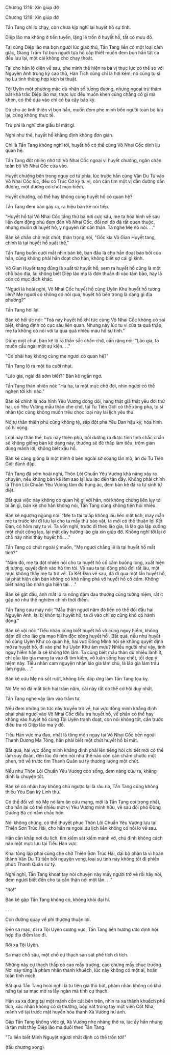 




Chương 1216: Xin giúp đỡ


Chương 1216: Xin giúp đỡ

Tần Tang chỉ lo chạy, còn chưa kịp nghĩ lại huyết hồ sự tình.

Diệp lão ma không ở tiền tuyến, lặng lẽ trốn ở huyết hồ, tất có mưu đồ.

Tại cùng Diệp lão ma bọn người lúc giao thủ, Tần Tang liền có một loại cảm giác, Giang Trầm Tử bọn người tựa hồ cấp thiết muốn đem bọn hắn tất cả đều lưu lại, một cái không cho chạy thoát.

Tại cho hắn lộ diện về sau, phe mình thể hiện ra ba vị thực lực có thể so với Nguyên Anh trung kỳ cao thủ, Hàn Tích cũng chỉ là hơi kém, nó cùng tu sĩ họ Lư tinh thông hợp kích bí thuật.

Tội Uyên một phương mặc dù nhân số tương đương, nhưng ngoại trừ thâm bất khả trắc Diệp lão ma, thực lực đều muốn khen cũng chẳng có gì mà khen, có thể dựa vào chỉ có ba cây bảo kỳ.

Dù cho ác linh thiên vị bọn hắn, muốn đem phe mình bốn người toàn bộ lưu lại, cũng không thực tế.

Trừ phi là nghĩ che giấu bí mật gì.

Nghĩ như thế, huyết hồ khẳng định không đơn giản.

Chỉ là Tần Tang không nghĩ tới, huyết hồ có thể cùng Vô Nhai Cốc dính líu quan hệ.

Tần Tang đột nhiên nhớ tới Vô Nhai Cốc ngoại vi huyết chướng, ngăn chặn toàn bộ Vô Nhai Cốc cửa vào.

Huyết chướng bên trong nguy cơ tứ phía, lúc trước hắn cùng Vân Du Tử vào Vô Nhai Cốc lúc, đều có Trúc Cơ kỳ tu vi, còn cần tìm một vị dẫn đường dẫn đường, một đường có chút mạo hiểm.

Huyết chướng, có thể hay không cùng huyết hồ có quan hệ?

Tần Tang đem bàn gáy ra, ra hiệu bàn kê nói tiếp.

"Huyết hồ tại Vô Nhai Cốc tầng thứ ba nơi cực sâu, mẹ ta hóa hình về sau liền đem động phủ đem đến Vô Nhai Cốc, đối nơi đó đã rất quen thuộc, nhưng muốn đi huyết hồ, y nguyên rất cẩn thận. Ta nghe Mẹ nó nói. . ."

Bàn kê chần chờ một chút, thận trọng nói, "Gốc kia Vô Gian Huyết tang, chính là tại huyết hồ xuất thế."

Tần Tang buồn cười mắt nhìn bàn kê, ban đầu là cho hắn đoạt bảo bối của hắn, cũng không phải hắn đoạt cho hắn, không biết sợ cái gì kình.

Vô Gian Huyết tang đúng là xuất từ huyết hồ, xem ra huyết hồ cũng là một chỗ bảo địa, lại không biết Diệp lão ma là đơn thuần đi vào tầm bảo, hay là còn có mục đích khác.

"Ngươi là hoài nghi, Vô Nhai Cốc huyết hồ cùng Uyên Khư huyết hồ tương liên? Mẹ ngươi có không có nói qua, huyết hồ bên trong là dạng gì địa phương?"

Tần Tang hỏi lại.

Bàn kê hồi ức nói: "Toà này huyết hồ khí tức cùng Vô Nhai Cốc không có sai biệt, khẳng định có cực sâu liên quan. Nhưng này lúc tu vi của ta quá thấp, mẹ ta không có nói với ta qua quá nhiều máu hồ sự tình."

Dừng một chút, bàn kê lộ ra thần sắc chần chờ, cắn răng nói: "Lão gia, ta muốn cầu ngài một sự kiện. . ."

"Có phải hay không cùng mẹ ngươi có quan hệ?"

Tần Tang lộ ra một tia cười nhạt.

"Lão gia, ngài đã sớm biết?" Bàn kê ngẩn ngơ.

Tần Tang thản nhiên nói: "Ha ha, ta một mực chờ đợi, nhìn ngươi có thể nghẹn tới khi nào."

Bàn kê chính là hóa hình Yêu Vương dòng dõi, hàng thật giá thật yêu đời thứ hai, có Yêu Vương mẫu thân che chở, tại Tu Tiên Giới có thể xông pha, tu sĩ nhân tộc cũng không muốn trêu chọc loại này lai lịch yêu thú.

Nó tự thân thiên phú cũng không tệ, sắp đột phá Yêu Đan hậu kỳ, hóa hình có hi vọng.

Loại này thân thế, bực này thiên phú, bồi dưỡng ra được tính tình chắc chắn sẽ không giống bàn kê dạng này, thường sẽ đè thấp làm tiểu, trộm gian dùng mánh lới, không biết xấu hổ.

Bàn kê càng giống là một mình ở bên ngoài sờ soạng lần mò, ăn đủ Tu Tiên Giới đánh đập.

Tần Tang đã sớm hoài nghi, Thôn Lôi Chuẩn Yêu Vương khả năng xảy ra chuyện, nếu không bàn kê làm sao lại lưu lạc đến tận đây. Không phải chính là Thôn Lôi Chuẩn Yêu Vương tâm đủ hung ác, đem bàn kê đá ra tự sinh tự diệt.

Bất quá việc này không có quan hệ gì với hắn, nói không chừng liên lụy tới bí ẩn gì, bàn kê cho hắn không nói, Tần Tang cũng không tiện hỏi nhiều.

Bàn kê ngượng ngùng nói: "Mẹ ta tại ta ấp không lâu liền mất tích, may mắn mẹ ta trước khi đi lưu lại cho ta mấy thứ bảo vật, ta mới có thể thuận lợi Kết Đan, có hôm nay tu vi. Ta vốn nghĩ, trước đi theo lão gia, là lão gia lập xuống một chút công lao, lại mặt dày hướng lão gia xin giúp đỡ. Không nghĩ tới lại ở chỗ này nhìn thấy huyết hồ. . ."

Tần Tang có chút ngoài ý muốn, "Mẹ ngươi chẳng lẽ là tại huyết hồ mất tích?"

"Năm đó, mẹ ta đột nhiên nói cho ta huyết hồ cổ cấm buông lỏng, xuất hiện dị tượng, quyết định vào hồ tìm tòi. Về sau ta tại động phủ đợi rất lâu, một mực không thấy mẹ ta trở về. Ta Kết Đan về sau, đã đi qua một lần huyết hồ, lại phát hiện căn bản không có khả năng phá vỡ huyết hồ cổ cấm. Không biết nàng lão nhân gia hiện tại. . ."

Bàn kê gật đầu, ánh mắt lộ ra nồng đậm đau thương cùng tưởng niệm, rất ít gặp nó như thế nghiêm chỉnh thời điểm.

Tần Tang cau mày nói: "Mẫu thân ngươi năm đó liền có thể đối đầu hai Nguyên Anh, lại bị khốn tại huyết hồ, ta đi vào chỉ sợ cũng khó có hành động."

Bàn kê vội nói: "Tiểu nhân cũng biết huyết hồ vô cùng nguy hiểm, không dám để cho lão gia mạo hiểm độc xông huyết hồ . Bất quá, nếu như huyết hồ cùng Uyên Khư có quan hệ, hai vực Đồng Minh hội sẽ không quyết định mở ra huyết hồ, đi vào phá hư Uyên Khư âm mưu? Nhiều người như vậy, tính nguy hiểm hẳn là sẽ không lớn lắm. Ta cũng biết mẫu thân dữ nhiều lành ít, chỉ cầu lão gia mang ta vào đi tìm kiếm, vô luận sống hay chết, tốt dẹp ý niệm này. Tiểu nhân cam nguyện nhận lão gia làm chủ, là lão gia làm trâu làm ngựa. . ."

Bàn kê cứu Mẹ nó sốt ruột, không tiếc đáp ứng làm Tần Tang tọa kỵ.

Nó Mẹ nó đã mất tích hai trăm năm, cái này rất có thể cơ hội duy nhất.

Tần Tang nghe vậy lâm vào trầm tư.

Nếu đem những tin tức này truyền trở về, hai vực đồng minh khẳng định phải phái người vào Vô Nhai Cốc điều tra huyết hồ, về phần có thể hay không vào huyết hồ cùng Tội Uyên tranh đoạt, còn nói không tốt, cần trước điều tra rõ Diệp lão ma ý đồ.

Tiểu Hàn vực ma đạo, nhất là tông môn ngay tại Vô Nhai Cốc bên ngoài Thanh Dương Ma Tông, hẳn phải biết một chút huyết hồ bí mật.

Bất quá, hai vực đồng minh khẳng định phải lên tiếng hỏi chi tiết mới có thể làm suy đoán, đến lúc đó nên nói như thế nào còn cần châm chước một phen, trở về trước tìm Thanh Quân sư tỷ thương lượng một chút.

Nếu như Thôn Lôi Chuẩn Yêu Vương còn sống, đem nàng cứu ra, khẳng định là chuyện tốt.

Bàn kê có nhận hay không chủ ngược lại là râu ria, Tần Tang cũng không thiếu Yêu Đan kỳ Linh thú.

Có thể đối với nó Mẹ nó làm ân cứu mạng, mới là Tần Tang coi trọng nhất, cho hắn lại có thể nhiều một vị Yêu Vương minh hữu, về sau đối phó Đông Dương Bá có nắm chắc hơn.

Nói không chừng, có thể thuyết phục Thôn Lôi Chuẩn Yêu Vương lưu tại Thiên Sơn Trúc Hải, cho hắn ra ngoài du lịch liền không có nỗi lo về sau.

Hắn cần khắp nơi du lịch, tìm kiếm sát kiếm mảnh vỡ, chú định không cách nào một mực lưu tại Tiểu Hàn vực.

Khai tông lập phái cùng che chở Thiên Sơn Trúc Hải, đại bộ phận là vì hoàn thành Vân Du Tử tiền bối nguyện vọng, loại sự tình này không tốt đi phiền phức Thanh Quân sư tỷ.

Nghĩ nghĩ, Tần Tang khoát tay nói chuyện này mấy người trở về rồi hãy nói, đem ngươi biết đến cho ta cẩn thận nói một lần. . ."

"Rõ!"

Bàn kê gặp Tần Tang không có, không khỏi đại hỉ.

. . .

Con đường quay về phi thường thuận lợi.

Đến sa mạc, đi ra Tội Uyên cương vực, Tần Tang liền hướng ước định hội hợp địa điểm lao đi.

Rời xa Tội Uyên.

Sa mạc chỗ sâu, một chỗ cự thạch san sát phế tích di tích.

Những này cự thạch thấp có cao mấy trượng, cao chừng mấy chục trượng. Nơi này từng là phàm nhân thành khuếch, lúc này không có một ai, hoàn toàn tĩnh mịch.

Bất quá Tần Tang hoài nghi là tu tiên giả thủ bút, phàm nhân không có khả năng tại sa mạc mở ra lấy ngàn mà tính cự thạch.

Hắn xa xa đứng tại một mảnh cồn cát bên trên, nhìn ra xa thành khuếch phế tích, xác nhận không có dị thường, bóp nát trong tay một viên Cốt Nha, mảnh vỡ tại trước mặt huyễn hóa thành Xà Vương hư ảnh.

Gặp Tần Tang không việc gì, Xà Vương nhẹ nhàng thở ra, lúc ấy hắn nhưng là tận mắt thấy Diệp lão ma đuổi theo Tần Tang.

"Ta liền biết Minh Nguyệt ngươi nhất định có thể trốn tới!"

(tấu chương xong)




